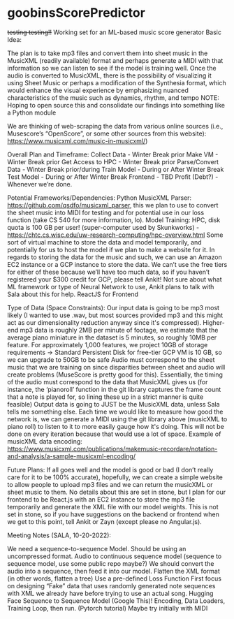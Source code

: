 # goobinsScorePredictor
~~testing testing!!~~
Working set for an ML-based music score generator
Basic Idea:

The plan is to take mp3 files and convert them into sheet music in the MusicXML (readily available) format and perhaps generate a MIDI with that information so we can listen to see if the model is training well.
Once the audio is converted to MusicXML, there is the possibility of visualizing it using Sheet Music or perhaps a modification of the Synthesia format, which would enhance the visual experience by emphasizing nuanced characteristics of the music such as dynamics, rhythm, and tempo
NOTE: Hoping to open source this and consolidate our findings into something like a Python module

We are thinking of web-scraping the data from various online sources (i.e., Musescore’s “OpenScore”, or some other sources from this website): https://www.musicxml.com/music-in-musicxml/)

Overall Plan and Timeframe:
Collect Data - Winter Break prior
Make VM - Winter Break prior
Get Access to HPC - Winter Break prior
Parse/Convert Data - Winter Break prior/during
Train Model - During or After Winter Break
Test Model - During or After Winter Break
Frontend - TBD
Profit (Debt?) - Whenever we’re done.

Potential Frameworks/Dependencies:
Python MusicXML Parser: https://github.com/qsdfo/musicxml_parser, this we plan to use to convert the sheet music into MIDI for testing and for potential use in our loss function (take CS 540 for more information, lo).
Model Training: HPC, disk quota is 100 GB per user! (super-computer used by Skunkworks) - https://chtc.cs.wisc.edu/uw-research-computing/hpc-overview.html 
Some sort of virtual machine to store the data and model temporarily, and potentially for us to host the model if we plan to make a website for it. In regards to storing the data for the music and such, we can use an Amazon EC2 instance or a GCP instance to store the data. We can’t use the free tiers for either of these because we’ll have too much data, so if you haven’t registered your $300 credit for GCP, please tell Ankit!
Not sure about what ML framework or type of Neural Network to use, Ankit plans to talk with Sala about this for help.
ReactJS for Frontend

Type of Data (Space Constraints):
Our input data is going to be mp3 most likely (I wanted to use .wav, but most sources provided mp3 and this might act as our dimensionality reduction anyway since it's compressed).
Higher-end mp3 data is roughly 2MB per minute of footage, we estimate that the average piano miniature in the dataset is 5 minutes, so roughly 10MB per feature.  For approximately 1,000 features, we project 10GB of storage requirements → Standard Persistent Disk for free-tier GCP VM is 10 GB, so we can upgrade to 50GB to be safe
Audio must correspond to the sheet music that we are training on since disparities between sheet and audio will create problems (MuseScore is pretty good for this).  Essentially, the timing of the audio must correspond to the data that MusicXML gives us (for instance, the ‘pianoroll’ function in the git library captures the frame count that a note is played for, so lining these up in a strict manner is quite feasible)
Output data is going to JUST be the MusicXML data, unless Sala tells me something else. Each time we would like to measure how good the network is, we can generate a MIDI using the git library above (musicXML to piano roll) to listen to it to more easily gauge how it's doing. This will not be done on every iteration because that would use a lot of space.
Example of musicXML data encoding: https://www.musicxml.com/publications/makemusic-recordare/notation-and-analysis/a-sample-musicxml-encoding/ 

Future Plans:
If all goes well and the model is good or bad (I don’t really care for it to be 100% accurate), hopefully, we can create a simple website to allow people to upload mp3 files and we can return the musicXML or sheet music to them. No details about this are set in stone, but I plan for our frontend to be React.js with an EC2 instance to store the mp3 file temporarily and generate the XML file with our model weights. This is not set in stone, so if you have suggestions on the backend or frontend when we get to this point, tell Ankit or Zayn (except please no Angular.js). 


Meeting Notes (SALA, 10-20-2022):


We need a sequence-to-sequence Model. Should be using an uncompressed format.
Audio to continuous sequence model (sequence to sequence model, use some public repo maybe?)
We should convert the audio into a sequence, then feed it into our model. 
Flatten the XML format (in other words, flatten a tree)
Use a pre-defined Loss Function 
First focus on designing “Fake” data that uses randomly generated note sequences with XML we already have before trying to use an actual song.
Hugging Face Sequence to Sequence Model (Google This)!
Encoding, Data Loaders, Training Loop, then run. (Pytorch tutorial)
Maybe try initially with MIDI
